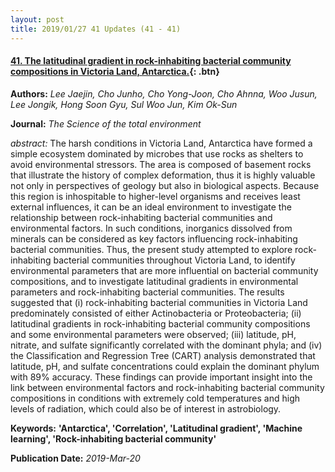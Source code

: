 ```yaml
---
layout: post
title: 2019/01/27 41 Updates (41 - 41)
---
```

#### [41. The latitudinal gradient in rock-inhabiting bacterial community compositions in Victoria Land, Antarctica.](https://linkinghub.elsevier.com/retrieve/pii/S0048-9697(18)34913-1){: .btn}
**Authors:** *Lee Jaejin, Cho Junho, Cho Yong-Joon, Cho Ahnna, Woo Jusun, Lee Jongik, Hong Soon Gyu, Sul Woo Jun, Kim Ok-Sun*

**Journal:** *The Science of the total environment*

*abstract:* The harsh conditions in Victoria Land, Antarctica have formed a simple ecosystem dominated by microbes that use rocks as shelters to avoid environmental stressors. The area is composed of basement rocks that illustrate the history of complex deformation, thus it is highly valuable not only in perspectives of geology but also in biological aspects. Because this region is inhospitable to higher-level organisms and receives least external influences, it can be an ideal environment to investigate the relationship between rock-inhabiting bacterial communities and environmental factors. In such conditions, inorganics dissolved from minerals can be considered as key factors influencing rock-inhabiting bacterial communities. Thus, the present study attempted to explore rock-inhabiting bacterial communities throughout Victoria Land, to identify environmental parameters that are more influential on bacterial community compositions, and to investigate latitudinal gradients in environmental parameters and rock-inhabiting bacterial communities. The results suggested that (i) rock-inhabiting bacterial communities in Victoria Land predominately consisted of either Actinobacteria or Proteobacteria; (ii) latitudinal gradients in rock-inhabiting bacterial community compositions and some environmental parameters were observed; (iii) latitude, pH, nitrate, and sulfate significantly correlated with the dominant phyla; and (iv) the Classification and Regression Tree (CART) analysis demonstrated that latitude, pH, and sulfate concentrations could explain the dominant phylum with 89% accuracy. These findings can provide important insight into the link between environmental factors and rock-inhabiting bacterial community compositions in conditions with extremely cold temperatures and high levels of radiation, which could also be of interest in astrobiology.

**Keywords:** **'Antarctica', 'Correlation', 'Latitudinal gradient', 'Machine learning', 'Rock-inhabiting bacterial community'**

**Publication Date:** *2019-Mar-20*

